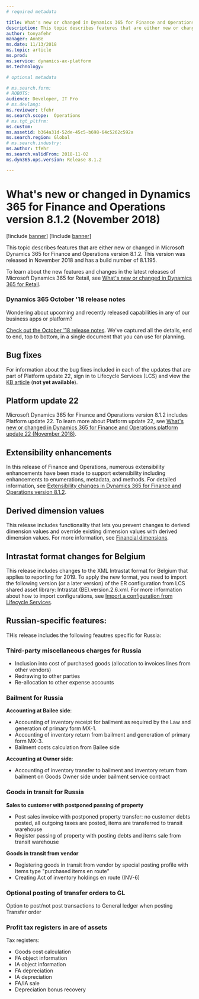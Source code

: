 ```yaml
---
# required metadata

title: What's new or changed in Dynamics 365 for Finance and Operations version 8.1.2 (November 2018)
description: This topic describes features that are either new or changed in Dynamics 365 for Finance and Operations version 8.1.2. This version was released in November 2018.
author: tonyafehr
manager: AnnBe
ms.date: 11/13/2018
ms.topic: article
ms.prod: 
ms.service: dynamics-ax-platform
ms.technology: 

# optional metadata

# ms.search.form: 
# ROBOTS: 
audience: Developer, IT Pro
# ms.devlang: 
ms.reviewer: tfehr
ms.search.scope:  Operations
# ms.tgt_pltfrm: 
ms.custom: 
ms.assetid: b364a31d-52de-45c5-b698-64c5262c592a
ms.search.region: Global
# ms.search.industry: 
ms.author: tfehr
ms.search.validFrom: 2018-11-02 
ms.dyn365.ops.version: Release 8.1.2

---
```

# What's new or changed in Dynamics 365 for Finance and Operations version 8.1.2 (November 2018)

[!include [banner](../includes/banner.md)]
[!include [banner](../includes/preview-banner.md)]

This topic describes features that are either new or changed in Microsoft Dynamics 365 for Finance and Operations version 8.1.2. This version was released in November 2018 and has a build number of 8.1.195.

To learn about the new features and changes in the latest releases of Microsoft Dynamics 365 for Retail, see [What's new or changed in Dynamics 365 for Retail](https://docs.microsoft.com/en-us/dynamics365/unified-operations/retail/get-started/whats-new).

### Dynamics 365 October '18 release notes
Wondering about upcoming and recently released capabilities in any of our business apps or platform? 

[Check out the October '18 release notes](https://go.microsoft.com/fwlink/?linkid=870424). We've captured all the details, end to end, top to bottom, in a single document that you can use for planning. 

## Bug fixes
For information about the bug fixes included in each of the updates that are part of Platform update 22, sign in to Lifecycle Services (LCS) and view the [KB article](https://go.microsoft.com/fwlink/?linkid=2037783) (**not yet available**).

## Platform update 22
Microsoft Dynamics 365 for Finance and Operations version 8.1.2 includes Platform update 22. To learn more about Platform update 22, see 
[What's new or changed in Dynamics 365 for Finance and Operations platform update 22 (November 2018)](whats-new-platform-update-22.md).

## Extensibility enhancements
In this release of Finance and Operations, numerous extensibility enhancements have been made to support extensibility including enhancements to enumerations, metadata, and methods. For detailed information, see [Extensibility changes in Dynamics 365 for Finance and Operations version 8.1.2](../../dev-itpro/extensibility/extensibility-changes-812.md).

## Derived dimension values
This release includes functionality that lets you prevent changes to derived dimension values and override existing dimension values with derived dimension values. For more information, see [Financial dimensions](../../financials/general-ledger/financial-dimensions.md).

## Intrastat format changes for Belgium
This release includes changes to the XML Intrastat format for Belgium that applies to reporting for 2019. To apply the new format, you need to import the following version (or a later version) of the ER configuration from LCS shared asset library: Intrastat (BE).version.2.6.xml. For more information about how to import configurations, see [Import a configuration from Lifecycle Services](../../dev-itpro/analytics/tasks/er-import-configuration-lifecycle-services.md). 

## Russian-specific features:
THis release includes the following feautres specific for Russia:

### Third-party miscellaneous charges for Russia
- Inclusion into cost of purchased goods (allocation to invoices lines from other vendors) 
- Redrawing to other parties 
- Re-allocation to other expense accounts

### Bailment for Russia

**Accounting at Bailee side**:
 - Accounting of inventory receipt for bailment as required by the Law and generation of primary form MX-1. 
 - Accounting of inventory return from bailment and generation of primary form MX-3. 
 - Bailment costs calculation from Bailee side
 
 **Accounting at Owner side**:
 - Accounting of inventory transfer to bailment and inventory return from bailment on Goods Owner side under bailment service contract

### Goods in transit for Russia

**Sales to customer with postponed passing of property**
 - Post sales invoice with postponed property transfer: no customer debts posted, all outgoing taxes are posted, items are transferred to transit warehouse 
 - Register passing of property with posting debts and items sale from transit warehouse

**Goods in transit from vendor**
 - Registering goods in transit from vendor by special posting profile with Items type "purchased items en route" 
 - Creating Act of inventory holdings en route (INV-6)

### Optional posting of transfer orders to GL
Option to post/not post transactions to General ledger when posting Transfer order

### Profit tax registers in are of assets
Tax registers: 
 - Goods cost calculation
 - FA object information 
 - IA object information 
 - FA depreciation 
 - IA depreciation 
 - FA/IA sale 
 - Depreciation bonus recovery




